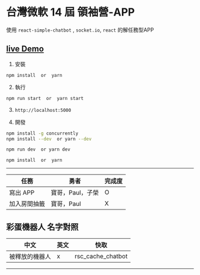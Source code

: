 # 台灣微軟 14 屆 領袖營-APP

使用 `react-simple-chatbot` , `socket.io`, `react` 的解任務型APP

[live Demo](https://agile-ridge-65560.herokuapp.com/)
---

1. 安裝

```
npm install  or  yarn
```

2. 執行

```bash
npm run start  or  yarn start
```

3. `http://localhost:5000`


4. 開發

```bash
npm install -g concurrently
npm install --dev  or yarn --dev

npm run dev  or yarn dev
```


```
npm install  or  yarn
```

---

| 任務 | 勇者 | 完成度 |
| --- | --- | --- |
| 寫出 APP | 寶哥，Paul，子榮 | O |
| 加入房間抽籤 | 寶哥，Paul | X |

## 彩蛋機器人 名字對照

| 中文 | 英文 | 快取 |
| --- | --- | --- |
| 被釋放的機器人 | x | rsc_cache_chatbot |

-------

